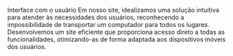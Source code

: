 Interface com o usuário
Em nosso site, idealizamos uma solução intuitiva para atender às necessidades dos usuários, reconhecendo a impossibilidade de transportar um computador para todos os lugares. Desenvolvemos um site eficiente que proporciona acesso direto a todas as funcionalidades, otimizando-as de forma adaptada aos dispositivos móveis dos usuários.
